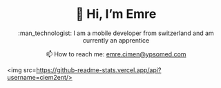 <h1 align="center">👋 Hi, I’m Emre </h1>
  
<p align="center"> :man_technologist: I am a mobile developer from switzerland and am currently an apprentice
<p align="center">📫 How to reach me: <a href="mailto:emre.cimen@ypsomed.com">emre.cimen@ypsomed.com</a>

<img src=https://github-readme-stats.vercel.app/api?username=ciem2ent/>




<!---
ciem2ent/ciem2ent is a ✨ special ✨ repository because its `README.md` (this file) appears on your GitHub profile.
You can click the Preview link to take a look at your changes.
--->
